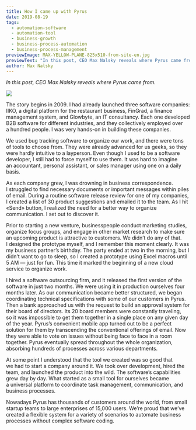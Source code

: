 ```yaml
---
title: How I came up with Pyrus
date: 2019-08-19
tags:
  - automation-software
  - automation-tool
  - business-growth
  - business-process-automation
  - business-process-management
previewImage: MAX-YELLOW-PLANE-825x510-from-site-en.jpg
previewText: "In this post, CEO Max Nalsky reveals where Pyrus came from."
author: Max Nalsky
---
```

_In this post, CEO Max Nalsky reveals where Pyrus came from._

![](MAX-YELLOW-PLANE.webp)

The story begins in 2009. I had already launched three software companies: IIKO, a digital platform for the restaurant business, FinGrad, a finance management system, and Glowbyte, an IT consultancy. Each one developed B2B software for different industries, and they collectively employed over a hundred people. I was very hands-on in building these companies.

We used bug tracking software to organize our work, and there were tons of tools to choose from. They were already advanced for us geeks, so they were hardly intuitive to a layperson. Even though I used to be a software developer, I still had to force myself to use them. It was hard to imagine an accountant, personal assistant, or sales manager using one on a daily basis.

As each company grew, I was drowning in business correspondence. I struggled to find necessary documents or important messages within piles of email. During a routine software release review for one of my companies, I created a list of 30 product suggestions and emailed it to the team. As I hit «Send» button, I realized the need for a better way to organize communication. I set out to discover it.

Prior to starting a new venture, businesspeople conduct marketing studies, organize focus groups, and engage in other market research to make sure an upcoming product is attractive to customers. We didn’t do any of that. I designed the prototype myself, and I remember this moment clearly. It was my business partner’s birthday. The party ended at two in the morning, but I didn’t want to go to sleep, so I created a prototype using Excel macros until 5 AM — just for fun. This time it marked the beginning of a new cloud service to organize work.

I hired a software outsourcing firm, and it released the first version of the software in just two months. We were using it in production ourselves four months later. As our communication became better structured, we began coordinating technical specifications with some of our customers in Pyrus. Then a bank approached us with the request to build an approval system for their board of directors. Its 20 board members were constantly traveling, so it was impossible to get them together in a single place on any given day of the year. Pyrus’s convenient mobile app turned out to be a perfect solution for them by transcending the conventional offerings of email. Now they were able to vote on issues without being face to face in a room together. Pyrus eventually spread throughout the whole organization, absorbing hundreds of processes across various departments.

At some point I understood that the tool we created was so good that we had to start a company around it. We took over development, hired the team, and launched the product into the wild. The software’s capabilities grew day by day. What started as a small tool for ourselves became a universal platform to coordinate task management, communication, and business processes.

Nowadays Pyrus has thousands of customers around the world, from small startup teams to large enterprises of 15,000 users. We’re proud that we’ve created a flexible system for a variety of scenarios to automate business processes without complex software coding.